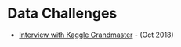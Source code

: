 # Data Challenges

* [Interview with Kaggle Grandmaster](https://hackernoon.com/interview-with-the-youngest-kaggle-grandmaster-mikel-bober-irizar-anokas-17dfd2461070) - (Oct 2018)
